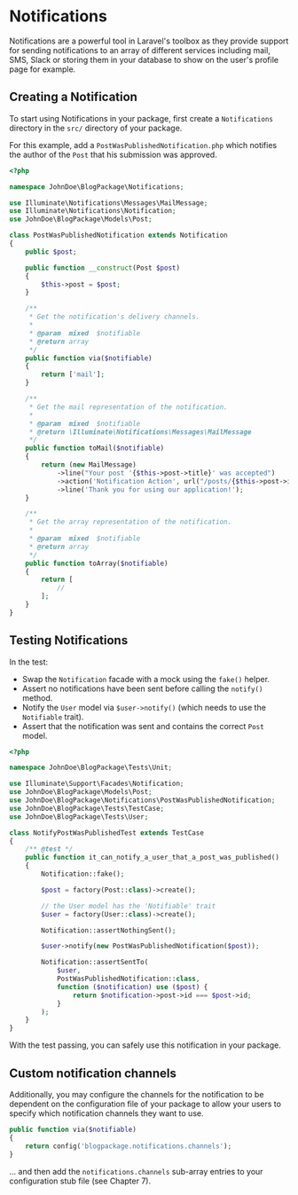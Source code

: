 # Notifications

Notifications are a powerful tool in Laravel's toolbox as they provide support for sending notifications to an array of different services including mail, SMS, Slack or storing them in your database to show on the user's profile page for example.

## Creating a Notification

To start using Notifications in your package, first create a `Notifications` directory in the `src/` directory of your package.

For this example, add a `PostWasPublishedNotification.php` which notifies the author of the `Post` that his submission was approved.

```php
<?php

namespace JohnDoe\BlogPackage\Notifications;

use Illuminate\Notifications\Messages\MailMessage;
use Illuminate\Notifications\Notification;
use JohnDoe\BlogPackage\Models\Post;

class PostWasPublishedNotification extends Notification
{
    public $post;

    public function __construct(Post $post)
    {
        $this->post = $post;
    }

    /**
     * Get the notification's delivery channels.
     *
     * @param  mixed  $notifiable
     * @return array
     */
    public function via($notifiable)
    {
        return ['mail'];
    }

    /**
     * Get the mail representation of the notification.
     *
     * @param  mixed  $notifiable
     * @return \Illuminate\Notifications\Messages\MailMessage
     */
    public function toMail($notifiable)
    {
        return (new MailMessage)
            ->line("Your post '{$this->post->title}' was accepted")
            ->action('Notification Action', url("/posts/{$this->post->id}"))
            ->line('Thank you for using our application!');
    }

    /**
     * Get the array representation of the notification.
     *
     * @param  mixed  $notifiable
     * @return array
     */
    public function toArray($notifiable)
    {
        return [
            //
        ];
    }
}
```

## Testing Notifications

In the test:

- Swap the `Notification` facade with a mock using the `fake()` helper.
- Assert no notifications have been sent before calling the `notify()` method.
- Notify the `User` model via `$user->notify()` (which needs to use the `Notifiable` trait).
- Assert that the notification was sent and contains the correct `Post` model.

```php
<?php

namespace JohnDoe\BlogPackage\Tests\Unit;

use Illuminate\Support\Facades\Notification;
use JohnDoe\BlogPackage\Models\Post;
use JohnDoe\BlogPackage\Notifications\PostWasPublishedNotification;
use JohnDoe\BlogPackage\Tests\TestCase;
use JohnDoe\BlogPackage\Tests\User;

class NotifyPostWasPublishedTest extends TestCase
{
    /** @test */
    public function it_can_notify_a_user_that_a_post_was_published()
    {
        Notification::fake();

        $post = factory(Post::class)->create();

        // the User model has the 'Notifiable' trait
        $user = factory(User::class)->create();

        Notification::assertNothingSent();

        $user->notify(new PostWasPublishedNotification($post));

        Notification::assertSentTo(
            $user,
            PostWasPublishedNotification::class,
            function ($notification) use ($post) {
                return $notification->post->id === $post->id;
            }
        );
    }
}
```

With the test passing, you can safely use this notification in your package.

## Custom notification channels

Additionally, you may configure the channels for the notification to be dependent on the configuration file of your package to allow your users to specify which notification channels they want to use.

```php
public function via($notifiable)
{
    return config('blogpackage.notifications.channels');
}
```

... and then add the `notifications.channels` sub-array entries to your configuration stub file (see Chapter 7).
